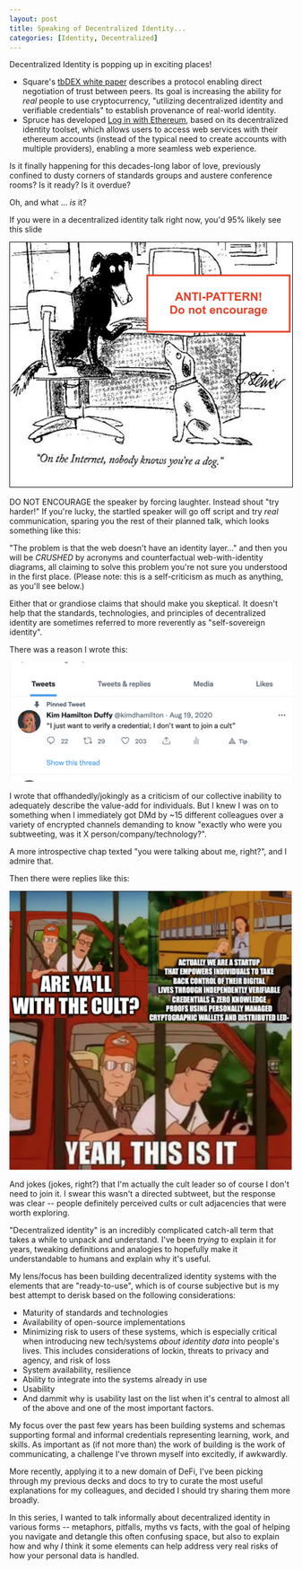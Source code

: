 ```yaml
---
layout: post
title: Speaking of Decentralized Identity...
categories: [Identity, Decentralized]
---
```


Decentralized Identity is popping up in exciting places!

- Square's [tbDEX white paper](https://tbdex.io/whitepaper.pdf) describes a protocol enabling direct negotiation of trust between peers. Its goal is increasing the ability for _real_ people to use cryptocurrency, "utilizing decentralized identity and verifiable credentials" to establish provenance of real-world identity. 
- Spruce has developed [Log in with Ethereum](https://blog.spruceid.com/sign-in-with-ethereum/), based on its decentralized identity toolset, which allows users to access web services with their ethereum accounts (instead of the typical need to create accounts with multiple providers), enabling a more seamless web experience.
	
Is it finally happening for this decades-long labor of love, previously confined to dusty corners of standards groups and austere conference rooms? Is it ready? Is it overdue? 

Oh, and what ... _is_ it?

If you were in a decentralized identity talk right now, you'd 95% likely see this slide 

<img style="border:1px solid black;" src="/images/post-2021-12-08/internet_dog.jpg" alt="on the internet no one knows you're a dog" width="600"/>

DO NOT ENCOURAGE the speaker by forcing laughter. Instead shout "try harder!" If you're lucky, the startled speaker will go off script and try _real_ communication, sparing you the rest of their planned talk, which looks something like this:

"The problem is that the web doesn't have an identity layer..." and then you will be _CRUSHED_ by acronyms and counterfactual web-with-identity diagrams, all claiming to solve this problem you're not sure you understood in the first place. (Please note: this is a self-criticism as much as anything, as you'll see below.)

Either that or grandiose claims that should make you skeptical. It doesn't help that the standards, technologies, and principles of decentralized identity are sometimes referred to more reverently as "self-sovereign identity".

There was a reason I wrote this:

<img src="/images/post-2021-12-08/cult1.png" alt="I just want to verify a credential; I don't want to join a cult" width="600"/>

I wrote that offhandedly/jokingly as a criticism of our collective inability to adequately describe the value-add for individuals. But I knew I was on to something when I immediately got DMd by ~15 different colleagues over a variety of encrypted channels demanding to know "exactly who were you subtweeting, was it X person/company/technology?". 

A more introspective chap texted "you were talking about me, right?", and I admire that.

Then there were replies like this:

<img src="/images/post-2021-12-08/cult2.png" alt="such a cult" width="600"/>

And jokes (jokes, right?) that I'm actually the cult leader so of course I don't need to join it. I swear this wasn't a directed subtweet, but the response was clear -- people definitely perceived cults or cult adjacencies that were worth exploring.

"Decentralized identity" is an incredibly complicated catch-all term that takes a while to unpack and understand. I've been _trying_ to explain it for years, tweaking definitions and analogies to hopefully make it understandable to humans and explain why it's useful. 

My lens/focus has been building decentralized identity systems with the elements that are "ready-to-use", which is of course subjective but is my best attempt to derisk based on the following considerations:

- Maturity of standards and technologies
- Availability of open-source implementations
- Minimizing risk to users of these systems, which is especially critical when introducing new tech/systems _about identity data_ into people's lives. This includes considerations of lockin, threats to privacy and agency, and risk of loss
- System availability, resilience
- Ability to integrate into the systems already in use
- Usability 
- And dammit why is usability last on the list when it's central to almost all of the above and one of the most important factors.

My focus over the past few years has been building systems and schemas supporting formal and informal credentials representing learning, work, and skills. As important as (if not more than) the work of building is the work of communicating, a challenge I've thrown myself into excitedly, if awkwardly.

More recently, applying it to a new domain of DeFi, I've been picking through my previous decks and docs to try to curate the most useful explanations for my colleagues, and decided I should try sharing them more broadly.

In this series, I wanted to talk informally about decentralized identity in various forms -- metaphors, pitfalls, myths vs facts, with the goal of helping you navigate and detangle this often confusing space, but also to explain how and why _I_ think it some elements can help address very real risks of how your personal data is handled. 